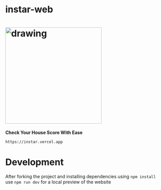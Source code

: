 # instar-web
# <img src="https://gist.githubusercontent.com/Archit1712Coder/b0199b2179dfc3a4ae76bcb7dad0c37b/raw/af2582601d03431dbd21fd5bb913677080c27987/text-logo.svg" alt="drawing" width="300"/>
**Check Your House Score  With Ease**

    https://instar.vercel.app

# Development
After forking the project and installing dependencies using `npm install`  
use  `npm run dev` for a local preview of the website 
